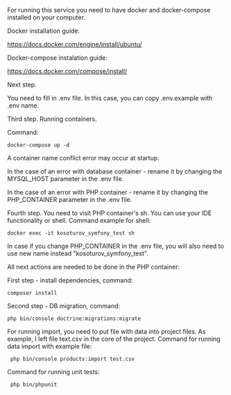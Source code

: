 For running this service you need to have docker and docker-compose installed on your computer.

Docker installation guide:

https://docs.docker.com/engine/install/ubuntu/

Docker-compose instalation guide:

https://docs.docker.com/compose/install/

Next step. 

You need to fill in .env file. In this case, you can copy .env.example with .env name.

Third step. Running containers.

Command:

```shell
docker-compose up -d
```
A container name conflict error may occur at startup.

In the case of an error with database container - rename it by changing the MYSQL_HOST parameter in the .env file.

In the case of an error with PHP container - rename it by changing the PHP_CONTAINER parameter in the .env file.

Fourth step. You need to visit PHP container's sh. 
You can use your IDE functionality or shell. Command example for shell:

```shell
docker exec -it kosoturov_symfony_test sh
```
In case if you change PHP_CONTAINER in the .env file, you will also need to use new name instead "kosoturov_symfony_test".

All next actions are needed to be done in the PHP container:

First step - install dependencies, command:

```shell
composer install
```
Second step - DB migration, command:

```shell
php bin/console doctrine:migrations:migrate
```
For running import, you need to put file with data into project files. 
As example, I left file text.csv in the core of the project.
Command for running data import with example file:
 
```shell
 php bin/console products:import test.csv
 ```
Command for running unit tests:
```shell
 php bin/phpunit 
```
